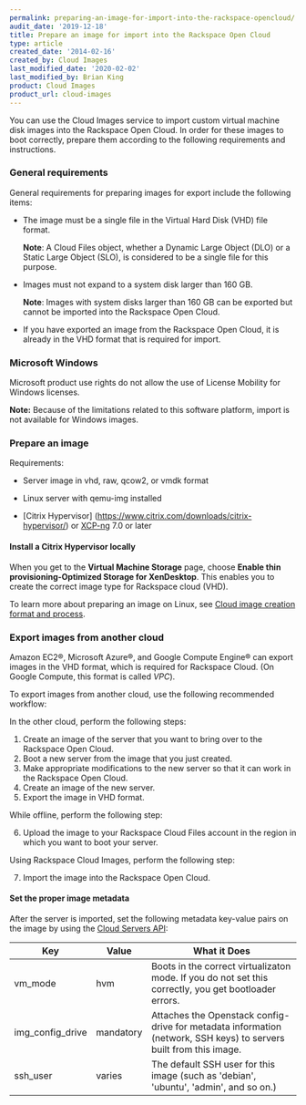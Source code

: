 ```yaml
---
permalink: preparing-an-image-for-import-into-the-rackspace-opencloud/
audit_date: '2019-12-18'
title: Prepare an image for import into the Rackspace Open Cloud
type: article
created_date: '2014-02-16'
created_by: Cloud Images
last_modified_date: '2020-02-02'
last_modified_by: Brian King
product: Cloud Images
product_url: cloud-images
---
```


You can use the Cloud Images service to import custom virtual machine
disk images into the Rackspace Open Cloud. In order for these images to boot
correctly, prepare them according to the following requirements
and instructions.

### General requirements

General requirements for preparing images for export include the following items:

-   The image must be a single file in the Virtual Hard Disk (VHD) file format.

    **Note**: A Cloud Files object, whether a Dynamic Large Object (DLO) or a
    Static Large Object (SLO), is considered to be a single file for
    this purpose.

-   Images must not expand to a system disk larger than 160 GB.

    **Note**: Images with system disks larger than 160 GB can be exported but
    cannot be imported into the Rackspace Open Cloud.

-   If you have exported an image from the Rackspace Open Cloud, it is
    already in the VHD format that is required for import.

### Microsoft Windows

Microsoft product use rights do not allow the use of License Mobility
for Windows licenses.

**Note:** Because of the limitations related to this software
platform, import is not available for Windows images.

### Prepare an image

Requirements:

- Server image in vhd, raw, qcow2, or vmdk format

- Linux server with qemu-img installed

- [Citrix Hypervisor]
(https://www.citrix.com/downloads/citrix-hypervisor/)
or [XCP-ng](https://xcp-ng.org/) 7.0 or later

#### Install a Citrix Hypervisor locally

When you get to the **Virtual Machine Storage** page, choose **Enable thin
provisioning-Optimized Storage for XenDesktop**. This enables you to create
the correct image type for Rackspace cloud (VHD).

To learn more about preparing an image on Linux, see [Cloud image creation format and process](/how-to/cloud-image-creation-format-and-process).

### Export images from another cloud

Amazon EC2®, Microsoft Azure®, and Google Compute Engine® can export images
in the VHD format, which is required for Rackspace Cloud. (On Google Compute,
this format is called *VPC*). 

To export images from another cloud, use the following recommended workflow:

In the other cloud, perform the following steps:

1.  Create an image of the server that you want to bring
    over to the Rackspace Open Cloud.
2.  Boot a new server from the image that you
    just created.
3.  Make appropriate modifications to the new
    server so that it can work in the Rackspace Open Cloud.
4.  Create an image of the new server.
5.  Export the image in VHD format.

 While offline, perform the following step:
 
6.  Upload the image to your Rackspace Cloud Files account in
    the region in which you want to boot your server.
    
 Using Rackspace Cloud Images, perform the following step:
 
7.  Import the image into the Rackspace Open Cloud.

#### Set the proper image metadata

After the server is imported, set the following metadata key-value pairs
on the image by using the [Cloud Servers API](https://developer.rackspace.com/docs/cloud-servers/v2/api-reference/svr-images-operations/#set-image-metadata-for-specified-image):

| Key | Value | What it Does |
| --- | ----- | ------------ |
| vm_mode | hvm | Boots in the correct virtualizaton mode. If you do not set this correctly, you get bootloader errors. |
| img_config_drive | mandatory| Attaches the Openstack config-drive for metadata information (network, SSH keys) to servers built from this image. |
| ssh_user| varies | The default SSH user for this image (such as 'debian', 'ubuntu', 'admin', and so on.)|

<br/>
